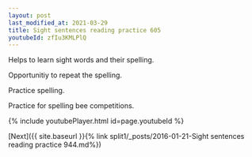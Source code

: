 ```yaml
---
layout: post
last_modified_at: 2021-03-29
title: Sight sentences reading practice 605
youtubeId: zfIu3KMLPlQ
---
```

 
 
Helps to learn sight words and their spelling.

Opportunitiy to repeat the spelling. 

Practice spelling. 
 
Practice for spelling bee competitions. 
 
{% include youtubePlayer.html id=page.youtubeId %}
 
 

[Next]({{ site.baseurl }}{% link  split1/_posts/2016-01-21-Sight sentences reading practice 944.md%})
 
